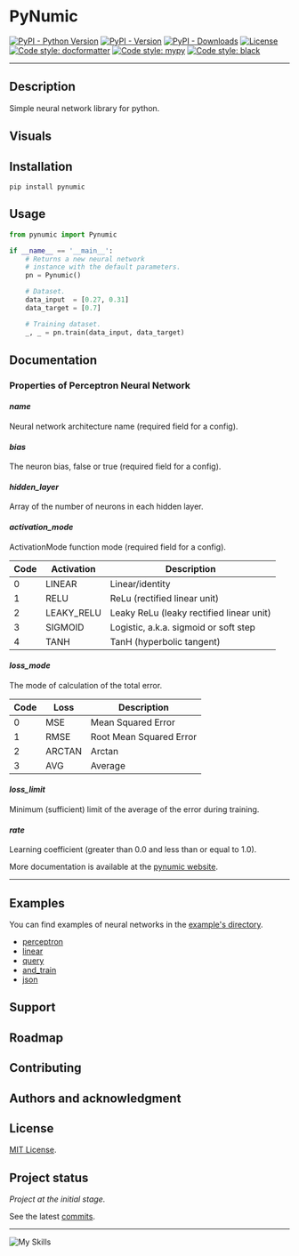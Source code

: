 # PyNumic

[![PyPI - Python Version](https://img.shields.io/pypi/pyversions/pynumic)](https://pypi.org/project/pynumic)
[![PyPI - Version](https://img.shields.io/pypi/v/pynumic.svg)](https://pypi.org/project/pynumic)
[![PyPI - Downloads](https://img.shields.io/pypi/dd/pynumic)](https://pypi.org/project/pynumic/#files)
[![License](https://img.shields.io/github/license/teratron/pynumic)](https://pypi.org/project/pynumic)
[![Code style: docformatter](https://img.shields.io/badge/%20formatter-docformatter-fedcba)](https://github.com/PyCQA/docformatter)
[![Code style: mypy](https://img.shields.io/badge/code%20style-mypy-green)](https://github.com/python/mypy)
[![Code style: black](https://img.shields.io/badge/code%20style-black-000000)](https://github.com/psf/black)

___

## Description

Simple neural network library for python.

## Visuals



## Installation

```shell
pip install pynumic
```

## Usage

```python
from pynumic import Pynumic

if __name__ == '__main__':
    # Returns a new neural network
    # instance with the default parameters.
    pn = Pynumic()

    # Dataset.
    data_input  = [0.27, 0.31]
    data_target = [0.7]

    # Training dataset.
    _, _ = pn.train(data_input, data_target)
```

## Documentation

### Properties of Perceptron Neural Network

#### _name_

Neural network architecture name (required field for a config).

#### _bias_

The neuron bias, false or true (required field for a config).

#### _hidden_layer_

Array of the number of neurons in each hidden layer.

#### _activation_mode_

ActivationMode function mode (required field for a config).

| Code | Activation | Description                              |
|------|------------|------------------------------------------|
| 0    | LINEAR     | Linear/identity                          |
| 1    | RELU       | ReLu (rectified linear unit)             |
| 2    | LEAKY_RELU | Leaky ReLu (leaky rectified linear unit) |
| 3    | SIGMOID    | Logistic, a.k.a. sigmoid or soft step    |
| 4    | TANH       | TanH (hyperbolic tangent)                |

#### _loss_mode_

The mode of calculation of the total error.

| Code | Loss   | Description             |
|------|--------|-------------------------|
| 0    | MSE    | Mean Squared Error      |
| 1    | RMSE   | Root Mean Squared Error |
| 2    | ARCTAN | Arctan                  |
| 3    | AVG    | Average                 |

#### _loss_limit_

Minimum (sufficient) limit of the average of the error during training.

#### _rate_

Learning coefficient (greater than 0.0 and less than or equal to 1.0).

More documentation is available at the [pynumic website](https://teratron.github.io/pynumic).

---

## Examples

You can find examples of neural networks in the [example's directory](examples).

- [perceptron](examples/perceptron)
- [linear](examples/linear)
- [query](examples/query)
- [and_train](examples/and_train)
- [json](examples/json)

## Support



## Roadmap



## Contributing



## Authors and acknowledgment



## License

[MIT License](LICENSE).

## Project status

_Project at the initial stage._

See the latest [commits](https://github.com/teratron/pynumic/commits/master).

---

![My Skills](https://skillicons.dev/icons?i=python,golang,javascript,react,vue,html,css,sass,git,github)
